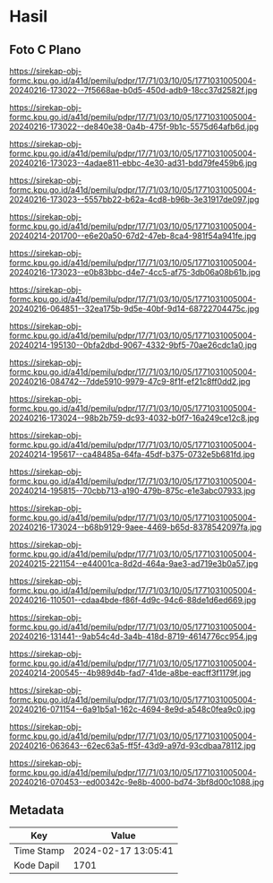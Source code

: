 # Hasil

## Foto C Plano

https://sirekap-obj-formc.kpu.go.id/a41d/pemilu/pdpr/17/71/03/10/05/1771031005004-20240216-173022--7f5668ae-b0d5-450d-adb9-18cc37d2582f.jpg

https://sirekap-obj-formc.kpu.go.id/a41d/pemilu/pdpr/17/71/03/10/05/1771031005004-20240216-173022--de840e38-0a4b-475f-9b1c-5575d64afb6d.jpg

https://sirekap-obj-formc.kpu.go.id/a41d/pemilu/pdpr/17/71/03/10/05/1771031005004-20240216-173023--4adae811-ebbc-4e30-ad31-bdd79fe459b6.jpg

https://sirekap-obj-formc.kpu.go.id/a41d/pemilu/pdpr/17/71/03/10/05/1771031005004-20240216-173023--5557bb22-b62a-4cd8-b96b-3e31917de097.jpg

https://sirekap-obj-formc.kpu.go.id/a41d/pemilu/pdpr/17/71/03/10/05/1771031005004-20240214-201700--e6e20a50-67d2-47eb-8ca4-981f54a941fe.jpg

https://sirekap-obj-formc.kpu.go.id/a41d/pemilu/pdpr/17/71/03/10/05/1771031005004-20240216-173023--e0b83bbc-d4e7-4cc5-af75-3db06a08b61b.jpg

https://sirekap-obj-formc.kpu.go.id/a41d/pemilu/pdpr/17/71/03/10/05/1771031005004-20240216-064851--32ea175b-9d5e-40bf-9d14-68722704475c.jpg

https://sirekap-obj-formc.kpu.go.id/a41d/pemilu/pdpr/17/71/03/10/05/1771031005004-20240214-195130--0bfa2dbd-9067-4332-9bf5-70ae26cdc1a0.jpg

https://sirekap-obj-formc.kpu.go.id/a41d/pemilu/pdpr/17/71/03/10/05/1771031005004-20240216-084742--7dde5910-9979-47c9-8f1f-ef21c8ff0dd2.jpg

https://sirekap-obj-formc.kpu.go.id/a41d/pemilu/pdpr/17/71/03/10/05/1771031005004-20240216-173024--98b2b759-dc93-4032-b0f7-16a249ce12c8.jpg

https://sirekap-obj-formc.kpu.go.id/a41d/pemilu/pdpr/17/71/03/10/05/1771031005004-20240214-195617--ca48485a-64fa-45df-b375-0732e5b681fd.jpg

https://sirekap-obj-formc.kpu.go.id/a41d/pemilu/pdpr/17/71/03/10/05/1771031005004-20240214-195815--70cbb713-a190-479b-875c-e1e3abc07933.jpg

https://sirekap-obj-formc.kpu.go.id/a41d/pemilu/pdpr/17/71/03/10/05/1771031005004-20240216-173024--b68b9129-9aee-4469-b65d-8378542097fa.jpg

https://sirekap-obj-formc.kpu.go.id/a41d/pemilu/pdpr/17/71/03/10/05/1771031005004-20240215-221154--e44001ca-8d2d-464a-9ae3-ad719e3b0a57.jpg

https://sirekap-obj-formc.kpu.go.id/a41d/pemilu/pdpr/17/71/03/10/05/1771031005004-20240216-110501--cdaa4bde-f86f-4d9c-94c6-88de1d6ed669.jpg

https://sirekap-obj-formc.kpu.go.id/a41d/pemilu/pdpr/17/71/03/10/05/1771031005004-20240216-131441--9ab54c4d-3a4b-418d-8719-4614776cc954.jpg

https://sirekap-obj-formc.kpu.go.id/a41d/pemilu/pdpr/17/71/03/10/05/1771031005004-20240214-200545--4b989d4b-fad7-41de-a8be-eacff3f1179f.jpg

https://sirekap-obj-formc.kpu.go.id/a41d/pemilu/pdpr/17/71/03/10/05/1771031005004-20240216-071154--6a91b5a1-162c-4694-8e9d-a548c0fea9c0.jpg

https://sirekap-obj-formc.kpu.go.id/a41d/pemilu/pdpr/17/71/03/10/05/1771031005004-20240216-063643--62ec63a5-ff5f-43d9-a97d-93cdbaa78112.jpg

https://sirekap-obj-formc.kpu.go.id/a41d/pemilu/pdpr/17/71/03/10/05/1771031005004-20240216-070453--ed00342c-9e8b-4000-bd74-3bf8d00c1088.jpg


## Metadata

| Key        | Value               |
| ---------- | ------------------- |
| Time Stamp | 2024-02-17 13:05:41 |
| Kode Dapil | 1701                |



